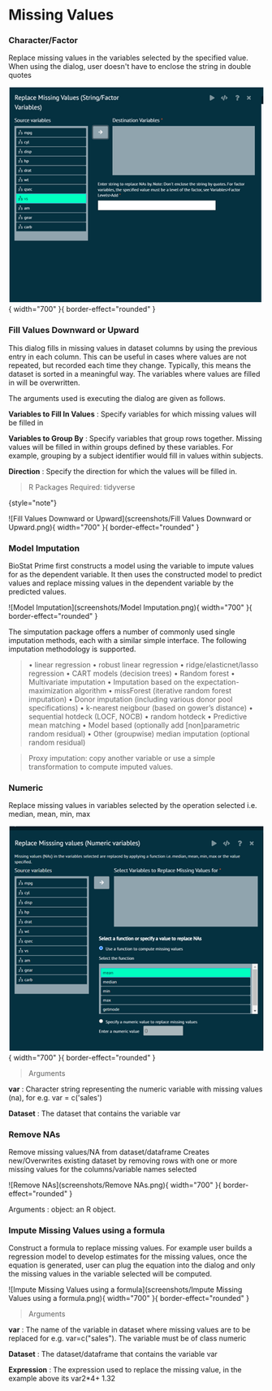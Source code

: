 # Missing Values

### Character/Factor
Replace missing values in the variables selected by the specified value. When using the dialog, user doesn't have to enclose the string in double quotes

![Character/Factor](screenshots/CharacterFactor.png){ width="700" }{ border-effect="rounded" }

### Fill Values Downward or Upward
This dialog fills in missing values in dataset columns by using the previous entry in each column. This can be useful in cases where values are not repeated, but recorded each time they change. Typically, this means the dataset is sorted in a meaningful way. The variables where values are filled in will be overwritten.

The arguments used is executing the dialog are given as follows.

__Variables to Fill In Values__
: Specify variables for which missing values will be filled in

__Variables to Group By__
: Specify variables that group rows together. Missing values will be filled in within groups defined by these variables. For example, grouping by a subject identifier would fill in values within subjects.

__Direction__
: Specify the direction for which the values will be filled in.

>R Packages Required: tidyverse
>
{style="note"}

![Fill Values Downward or Upward](screenshots/Fill Values Downward or Upward.png){ width="700" }{ border-effect="rounded" }

### Model Imputation
BioStat Prime first constructs a model using the variable to impute values for as the dependent variable.
It then uses the constructed model to predict values and replace missing values in the dependent variable by the predicted values.

![Model Imputation](screenshots/Model Imputation.png){ width="700" }{ border-effect="rounded" }

The simputation package offers a number of commonly used single imputation methods, each with a similar simple interface. The following imputation methodology is supported.
>• linear regression
• robust linear regression
• ridge/elasticnet/lasso regression
• CART models (decision trees)
• Random forest
• Multivariate imputation
• Imputation based on the expectation-maximization algorithm
• missForest (iterative random forest imputation)
• Donor imputation (including various donor pool specifications)
• k-nearest neigbour (based on gower’s distance)
• sequential hotdeck (LOCF, NOCB)
• random hotdeck
• Predictive mean matching
• Model based (optionally add [non]parametric random residual)
• Other
(groupwise) median imputation (optional random residual)

>Proxy imputation: copy another variable or use a simple transformation to compute imputed values.

### Numeric
Replace missing values in variables selected by the operation selected i.e. median, mean, min, max

![Numeric](screenshots/Numeric.png){ width="700" }{ border-effect="rounded" }

>Arguments

__var__
: Character string representing the numeric variable with missing values (na), for e.g. var = c('sales')

__Dataset__
: The dataset that contains the variable var

### Remove NAs
Remove missing values/NA from dataset/dataframe Creates new/Overwrites existing dataset by removing rows with one or more missing values for the columns/variable names selected

![Remove NAs](screenshots/Remove NAs.png){ width="700" }{ border-effect="rounded" }

Arguments
: ​object: an R object.​

### Impute Missing Values using a formula
Construct a formula to replace missing values. For example user builds a regression model to develop estimates for the missing values, once the equation is generated, user can plug the equation into the dialog and only the missing values in the variable selected will be computed.

![Impute Missing Values using a formula](screenshots/Impute Missing Values using a formula.png){ width="700" }{ border-effect="rounded" }

>Arguments

__var__
: The name of the variable in dataset where missing values are to be replaced for e.g. var=c("sales"). The variable must be of class numeric

__Dataset__
: The dataset/dataframe that contains the variable var

__Expression__
: The expression used to replace the missing value, in the example above its var2*4+ 1.32